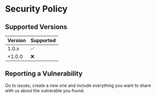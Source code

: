 # Security Policy

## Supported Versions

| Version | Supported          |
| ------- | ------------------ |
| 1.0.x   | :white_check_mark: |
| <1.0.0  | :x:                |


## Reporting a Vulnerability

Go to issues, create a new one and include everything you want to share with us about the vulnerable you found.
